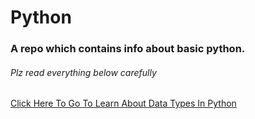 # Python
<h3> A repo which contains info about basic python. </h3>
<h6> Plz read everything below carefully </h6>
<a href = "https://github.com/Sleepbotcreator/Python/tree/main/Basic/DATA%20TYPES">Click Here To Go To Learn About  Data Types In Python</a>
